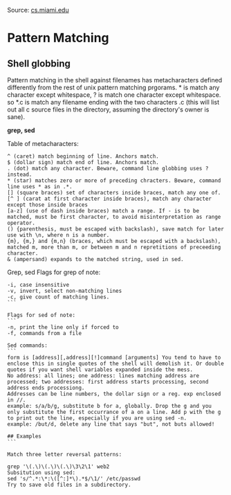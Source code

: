 Source: [cs.miami.edu](http://www.cs.miami.edu/home/burt/learning/Csc322.052/notes/pattern-matching.html)

# Pattern Matching

## Shell globbing

Pattern matching in the shell against filenames has metacharacters defined differently from the rest of unix pattern matching prgorams. * is match any character except whitespace, ? is match one character except whitespace. so *.c is match any filename ending with the two characters .c (this will list out all c source files in the directory, assuming the directory's owner is sane).

**grep, sed**

Table of metacharacters:

```
^ (caret) match beginning of line. Anchors match.
$ (dollar sign) match end of line. Anchors match.
. (dot) match any character. Beware, command line globbing uses ? instead.
* (star) matches zero or more of preceding chracters. Beware, command line uses * as in .*.
[] (square braces) set of characters inside braces, match any one of.
[^ ] (carat at first character inside braces), match any character except those inside braces
[a-z] (use of dash inside braces) match a range. If - is to be matched, must be first character, to avoid misinterpretation as range operator.
() {parenthesis, must be escaped with backslash), save match for later use with \n, where n is a number.
{m}, {m,} and {m,n} (braces, which must be escaped with a backslash), matched m, more than m, or between m and n repretitions of preceeding character.
& (ampersand) expands to the matched string, used in sed.
```

Grep, sed Flags for grep of note:
````
-i, case insensitive
-v, invert, select non-matching lines
-c, give count of matching lines.
```

Flags for sed of note:
```
-n, print the line only if forced to
-f, commands from a file

Sed commands:
```
form is [address][,address][!]command [arguments] You tend to have to enclose this in single quotes of the shell will demolish it. Or double quotes if you want shell variables expanded inside the mess.
No address: all lines; one address: lines matching address are processed; two addresses: first address starts processing, second address ends processiong.
Addresses can be line numbers, the dollar sign or a reg. exp enclosed in //.
example: s/a/b/g, substitute b for a, globally. Drop the g and you only substitute the first occurrance of a on a line. Add p with the g to print out the line, especially if you are using sed -n.
example: /but/d, delete any line that says "but", not buts allowed!

## Examples
```

Match three letter reversal patterns:

grep '\(.\)\(.\)\(.\)\3\2\1' web2
Subsitution using sed:
sed 's/^.*:\*:\([^:]*\).*$/\1/' /etc/passwd
Try to save old files in a subdirectory.
